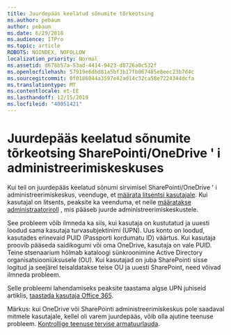 ```yaml
---
title: Juurdepääs keelatud sõnumite tõrkeotsing
ms.author: pebaum
author: pebaum
ms.date: 6/29/2018
ms.audience: ITPro
ms.topic: article
ROBOTS: NOINDEX, NOFOLLOW
localization_priority: Normal
ms.assetid: d678b57a-53ad-4414-9423-d8726a0c532f
ms.openlocfilehash: 57919e6dbd81a5bf3b17fb067485e8eec23b7d4c
ms.sourcegitcommit: 0f0186044a3597e42ad14c32ca58e7224344dcfa
ms.translationtype: MT
ms.contentlocale: et-EE
ms.lasthandoff: 12/15/2019
ms.locfileid: "40051421"
---
```

# <a name="troubleshoot-access-denied-messages-in-sharepointonedrive-admin-center"></a>Juurdepääs keelatud sõnumite tõrkeotsing SharePointi/OneDrive ' i administreerimiskeskuses

Kui teil on juurdepääs keelatud sõnumi sirvimisel SharePointi/OneDrive ' i administreerimiskeskus, veenduge, et [määrata litsentsi kasutajale](https://docs.microsoft.com/office365/admin/subscriptions-and-billing/assign-licenses-to-users?view=o365-worldwide&amp;tabs=One). Kui kasutajal on litsents, peaksite ka veenduma, et neile [määratakse administraatoriroll](https://docs.microsoft.com/office365/admin/add-users/about-admin-roles?view=o365-worldwide) , mis pääseb juurde administreerimiskeskustele.

See probleem võib ilmneda ka siis, kui kasutaja on kustutatud ja uuesti loodud sama kasutaja turvasubjektinimi (UPN). Uus konto on loodud, kasutades erinevaid PUID (Passporti kordumatu ID) väärtus. Kui kasutaja proovib pääseda saidikogumi või oma OneDrive, kasutaja on vale PUID. Teine stsenaarium hõlmab kataloogi sünkroonimine Active Directory organisatsiooniüksusele (OU). Kui kasutajad on juba SharePointi sisse logitud ja seejärel teisaldatakse teise OU ja uuesti SharePoint, need võivad ilmneda probleem.

Selle probleemi lahendamiseks peaksite taastama algse UPN juhiseid artiklis, [taastada kasutaja Office 365](https://docs.microsoft.com/office365/admin/add-users/restore-user?view=o365-worldwide).

Märkus: kui OneDrive või SharePointi administreerimiskeskus pole saadaval mitmele kasutajale, kellel oli varem juurdepääs, võib olla ajutine teenuse probleem.  [Kontrollige teenuse tervise armatuurlauda](https://portal.office.com/adminportal/home#/servicehealth).


